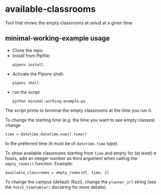 # available-classrooms
Tool that shows the empty classrooms at uniud at a given time

## minimal-working-example usage
* Clone the repo
* Install from Pipfile:
    ```
    pipenv install
    ```
* Activate the Pipenv shell:
    ```
    pipenv shell
    ```
* run the script
    ```
    python minimal-working-example.py
    ```

The script prints to terminal the empty classrooms at the time you run it. 

To change the starting time (e.g. the time you want to see empty classes) change
```
time = datetime.datetime.now().time()
```
to the preferred time (it must be of `datetime.time` type).

To show available classrooms starting from `time` and empty for (at least) `N` hours, add an integer number as third argument when calling the `empty_rooms()` function. Example:
```
available_classrooms = empty_rooms(df, time, 2)
```

To change the campus (default: Rizzi), change the `planner_url` string (see the `fetch_timetable()` docstring for more details).
